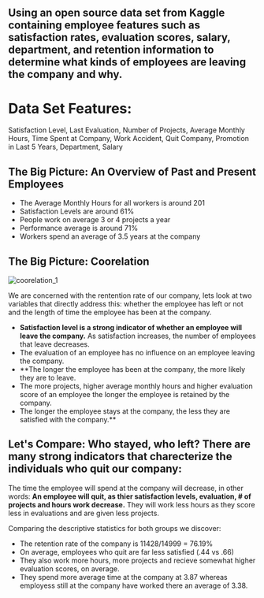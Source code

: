 ## Using an open source data set from Kaggle containing employee features such as satisfaction rates, evaluation scores, salary, department, and retention information to determine what kinds of employees are leaving the company and why.

# Data Set Features: 
Satisfaction Level, Last Evaluation, Number of Projects, Average Monthly Hours, Time Spent at Company, Work Accident, Quit Company, Promotion in Last 5 Years, Department, Salary

## The Big Picture: An Overview of Past and Present Employees

  - The Average Monthly Hours for all workers is around 201
  - Satisfaction Levels are around 61%
  - People work on average 3 or 4 projects a year
  - Performance average is around 71%
  - Workers spend an average of 3.5 years at the company
  
## The Big Picture: Coorelation

![coorelation_1](https://cloud.githubusercontent.com/assets/22280221/22045916/264c19f0-dcd2-11e6-977a-7c5c14350550.png)

We are concerned with the rentention rate of our company, lets look at two variables that directly address this: whether the employee has left or not and the length of time the employee has been at the company.

- **Satisfaction level is a strong indicator of whether an employee will leave the company.** As satisfaction increases, the number of employees that leave decreases.
- The evaluation of an employee has no influence on an employee leaving the company.
- **The longer the employee has been at the company, the more likely they are to leave.
- The more projects, higher average monthly hours and higher evaluation score of an employee the longer the employee is retained by the company.
- The longer the employee stays at the company, the less they are satisfied with the company.**

## Let's Compare: Who stayed, who left? There are many strong indicators that charecterize the individuals who quit our company:

The time the employee will spend at the company will decrease, in other words: **An employee will quit, as thier satisfaction levels, evaluation, # of projects and hours work decrease.** They will work less hours as they score less in evaluations and are given less projects.

Comparing the descriptive statistics for both groups we discover:

- The retention rate of the company is 11428/14999 = 76.19%
- On average, employees who quit are far less satisfied (.44 vs .66)
- They also work more hours, more projects and recieve somewhat higher evaluation scores, on average.
- They spend more average time at the company at 3.87 whereas employess still at the company have worked there an average of 3.38.
